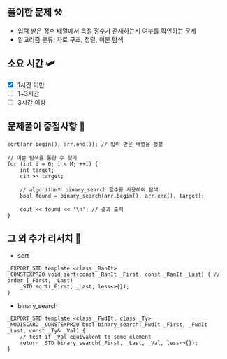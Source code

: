 ## 풀이한 문제 ⚒️
-  입력 받은 정수 배열에서 특정 정수가 존재하는지 여부를 확인하는 문제
- 알고리즘 분류: 자료 구조, 정렬, 이분 탐색

## 소요 시간 🛩️
- [X] 1시간 미만
- [ ] 1~3시간
- [ ] 3시간 이상

## 문제풀이 중점사항 🤔
```
sort(arr.begin(), arr.end()); // 입력 받은 배열을 정렬

// 이분 탐색을 통한 수 찾기
for (int i = 0; i < M; ++i) {
    int target;
    cin >> target;

    // algorithm의 binary_search 함수를 사용하여 탐색
    bool found = binary_search(arr.begin(), arr.end(), target);

    cout << found << '\n'; // 결과 출력
}
```

## 그 외 추가 리서치 🚀
- sort
```
_EXPORT_STD template <class _RanIt>
_CONSTEXPR20 void sort(const _RanIt _First, const _RanIt _Last) { // order [_First, _Last)
    _STD sort(_First, _Last, less<>{});
}
```
- binary_search
```
_EXPORT_STD template <class _FwdIt, class _Ty>
_NODISCARD _CONSTEXPR20 bool binary_search(_FwdIt _First, _FwdIt _Last, const _Ty& _Val) {
    // test if _Val equivalent to some element
    return _STD binary_search(_First, _Last, _Val, less<>{});
}
```
